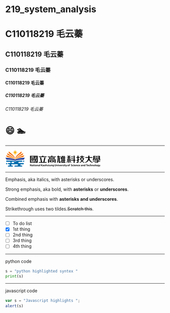 # 219_system_analysis
# C110118219 毛云蓁
## C110118219 毛云蓁
### C110118219 毛云蓁
#### C110118219 毛云蓁
##### C110118219 毛云蓁
###### C110118219 毛云蓁

# 😄  🏊

----

![NKUST](logo.png "NKUST")

----
Emphasis, aka italics, with asterisks or underscores.

Strong emphasis, aka bold, with **asterisks** or **underscores**.

Combined emphasis with **asterisks and underscores**.

Strikethrough uses two tildes.~~Scratch this~~.

----
- [ ] To do list
- [x] 1st thing
- [ ] 2nd thing
- [ ] 3rd thing 
- [ ] 4th thing

----
python code
```python
s = "python highlighted syntex "
print(s)
```

----
javascript code
```js
var s = "Javascript highlights ";
alert(s)
```
